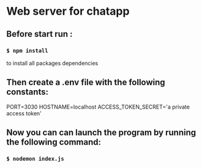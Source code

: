 # Web server for chatapp

## Before start run :

### `$ npm install` 

to install all packages dependencies

## Then create a .env file with the following constants:

PORT=3030
HOSTNAME=localhost
ACCESS_TOKEN_SECRET='a private access token'

## Now you can can launch the program by running the following command:

### `$ nodemon index.js `
